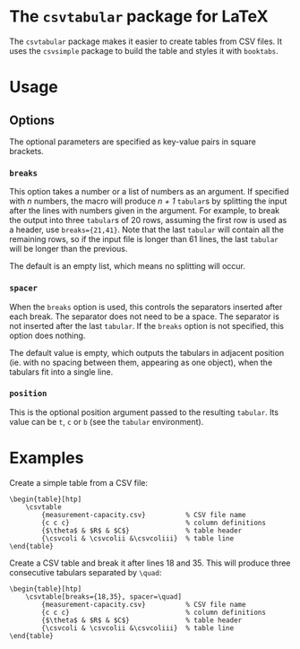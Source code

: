 The `csvtabular` package for LaTeX
==================================

The `csvtabular` package makes it easier to create tables from CSV files.
It uses the `csvsimple` package to build the table and styles it with
`booktabs`.

Usage
=====

Options
------------------
The optional parameters are specified as key-value pairs in square brackets.

### `breaks`
This option takes a number or a list of numbers as an argument. If specified
with _n_ numbers, the macro will produce _n + 1_ `tabular`s by splitting
the input after the lines with numbers given in the argument.
For example, to break the output into three `tabular`s of 20 rows, assuming
the first row is used as a header, use `breaks={21,41}`.
Note that the last `tabular` will contain all the remaining rows, so if the
input file is longer than 61 lines, the last `tabular` will be longer than
the previous.

The default is an empty list, which means no splitting will occur.

### `spacer`
When the `breaks` option is used, this controls the separators inserted
after each break. The separator does not need to be a space.
The separator is not inserted after the last `tabular`.
If the `breaks` option is not specified, this option does nothing.

The default value is empty, which outputs the tabulars in adjacent position
(ie. with no spacing between them, appearing as one object),
when the tabulars fit into a single line.

### `position`
This is the optional position argument passed to the resulting `tabular`.
Its value can be `t`, `c` or `b` (see the `tabular` environment).

Examples
========

Create a simple table from a CSV file:

```
\begin{table}[htp]
	\csvtable
		{measurement-capacity.csv}          % CSV file name
		{c c c}                             % column definitions
		{$\theta$ & $R$ & $C$}              % table header
		{\csvcoli & \csvcolii &\csvcoliii}  % table line
\end{table}
```

Create a CSV table and break it after lines 18 and 35. This will produce three
consecutive tabulars separated by `\quad`:

```
\begin{table}[htp]
	\csvtable[breaks={18,35}, spacer=\quad]
		{measurement-capacity.csv}          % CSV file name
		{c c c}                             % column definitions
		{$\theta$ & $R$ & $C$}              % table header
		{\csvcoli & \csvcolii &\csvcoliii}  % table line
\end{table}
```
